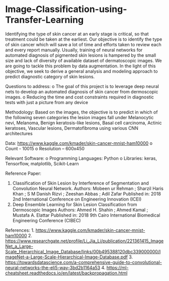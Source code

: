 # Image-Classification-using-Transfer-Learning

Identifying the type of skin cancer at an early stage is critical, so that treatment could be taken at the earliest. Our objective is to identify the type of skin cancer which will save a lot of time and efforts taken to review each and every report manually. Usually, training of neural networks for automated diagnosis of pigmented skin lesions is hampered by the small size and lack of diversity of available dataset of dermatoscopic images. We are going to tackle this problem by data augmentation. In the light of this objective, we seek to derive a general analysis and modeling approach to predict diagnostic category of skin lesions.

Questions to address:
o The goal of this project is to leverage deep neural nets to develop an automated diagnosis of skin cancer from dermoscopic images.
o Reducing the time and cost constraints required in diagnostic tests with just a picture from any device

Methodology:
Based on the images, the objective is to predict in which of the following seven categories the lesion images fall under Melanocytic nevi, Melanoma, Benign keratosis-like lesions, Basal cell carcinoma, Actinic keratoses, Vascular lesions, Dermatofibroma using various CNN architectures

Data: https://www.kaggle.com/kmader/skin-cancer-mnist-ham10000
o Count - 10015
o Resolution – 600x450

Relevant Software:
o Programming Languages: Python
o Libraries: keras, Tensorflow, matplotlib, Scikit-Learn

Reference Paper:
1. Classification of Skin Lesion by Interference of Segmentation and Convolution Neural Network. Authors: Mobeen ur Rehman ; Sharzil Haris Khan ; S M Danish Rizvi ; Zeeshan Abbas ; Adil Zafar Published in: 2018 2nd International Conference on Engineering Innovation (ICEI)
2. Deep Ensemble Learning for Skin Lesion Classification from Dermoscopic Images Authors: Ahmed H. Shahin ; Ahmed Kamal ; Mustafa A. Elattar Published in: 2018 9th Cairo International Biomedical Engineering Conference (CIBEC)

References: 1. https://www.kaggle.com/kmader/skin-cancer-mnist-ham10000 2. https://www.researchgate.net/profile/Li_Jia_Li/publication/221361415_ImageNet_a_Large-Scale_Hierarchical_Image_Database/links/00b495388120dbc339000000/ImageNet-a-Large-Scale-Hierarchical-Image-Database.pdf 3. https://towardsdatascience.com/a-comprehensive-guide-to-convolutional-neural-networks-the-eli5-way-3bd2b1164a53 4. https://ml-cheatsheet.readthedocs.io/en/latest/backpropagation.html
